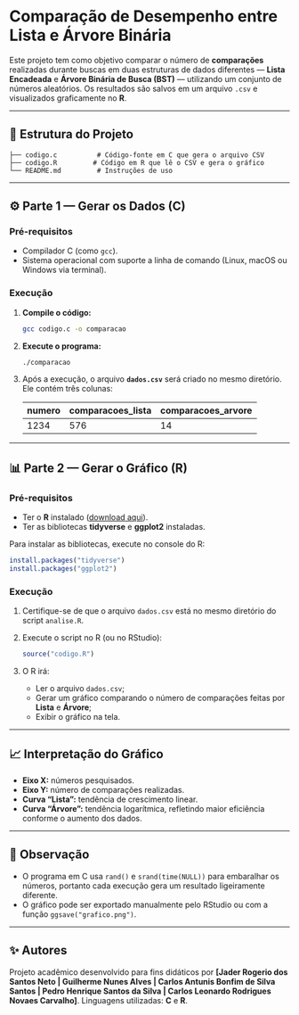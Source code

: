 # Comparação de Desempenho entre Lista e Árvore Binária

Este projeto tem como objetivo comparar o número de **comparações** realizadas durante buscas em duas estruturas de dados diferentes — **Lista Encadeada** e **Árvore Binária de Busca (BST)** — utilizando um conjunto de números aleatórios.
Os resultados são salvos em um arquivo `.csv` e visualizados graficamente no **R**.

---

## 📁 Estrutura do Projeto

```
├── codigo.c          # Código-fonte em C que gera o arquivo CSV
├── codigo.R         # Código em R que lê o CSV e gera o gráfico
└── README.md         # Instruções de uso
```

---

## ⚙️ Parte 1 — Gerar os Dados (C)

### Pré-requisitos

* Compilador C (como `gcc`).
* Sistema operacional com suporte a linha de comando (Linux, macOS ou Windows via terminal).

### Execução

1. **Compile o código:**

   ```bash
   gcc codigo.c -o comparacao
   ```

2. **Execute o programa:**

   ```bash
   ./comparacao
   ```

3. Após a execução, o arquivo **`dados.csv`** será criado no mesmo diretório.
   Ele contém três colunas:

   | numero | comparacoes_lista | comparacoes_arvore |
   | ------ | ----------------- | ------------------ |
   | 1234   | 576               | 14                 |

---

## 📊 Parte 2 — Gerar o Gráfico (R)

### Pré-requisitos

* Ter o **R** instalado ([download aqui](https://cran.r-project.org/)).
* Ter as bibliotecas **tidyverse** e **ggplot2** instaladas.

Para instalar as bibliotecas, execute no console do R:

```r
install.packages("tidyverse")
install.packages("ggplot2")
```

### Execução

1. Certifique-se de que o arquivo `dados.csv` está no mesmo diretório do script `analise.R`.

2. Execute o script no R (ou no RStudio):

   ```r
   source("codigo.R")
   ```

3. O R irá:

   * Ler o arquivo `dados.csv`;
   * Gerar um gráfico comparando o número de comparações feitas por **Lista** e **Árvore**;
   * Exibir o gráfico na tela.

---

## 📈 Interpretação do Gráfico

* **Eixo X:** números pesquisados.
* **Eixo Y:** número de comparações realizadas.
* **Curva “Lista”:** tendência de crescimento linear.
* **Curva “Árvore”:** tendência logarítmica, refletindo maior eficiência conforme o aumento dos dados.

---

## 🧩 Observação

* O programa em C usa `rand()` e `srand(time(NULL))` para embaralhar os números, portanto cada execução gera um resultado ligeiramente diferente.
* O gráfico pode ser exportado manualmente pelo RStudio ou com a função `ggsave("grafico.png")`.

---

## ✨ Autores

Projeto acadêmico desenvolvido para fins didáticos por **[Jader Rogerio dos Santos Neto | Guilherme Nunes Alves | Carlos Antunis Bonfim de Silva Santos | Pedro Henrique Santos da Silva | Carlos Leonardo Rodrigues Novaes Carvalho]**.
Linguagens utilizadas: **C** e **R**.



